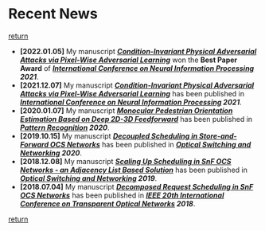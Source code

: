 # Recent News

[return](../index.md)

- **[2022.01.05]** My manuscript ***[Condition-Invariant Physical Adversarial Attacks via Pixel-Wise Adversarial Learning](https://link.springer.com/chapter/10.1007/978-3-030-92270-2_32)*** won the **Best Paper Award** of ***[International Conference on Neural Information Processing](https://link.springer.com/book/10.1007/978-3-030-92270-2) 2021***.
- **[2021.12.07]** My manuscript ***[Condition-Invariant Physical Adversarial Attacks via Pixel-Wise Adversarial Learning](https://link.springer.com/chapter/10.1007/978-3-030-92270-2_32)*** has been published in ***[International Conference on Neural Information Processing](https://link.springer.com/book/10.1007/978-3-030-92270-2) 2021***.
- **[2020.01.07]** My manuscript ***[Monocular Pedestrian Orientation Estimation Based on Deep 2D-3D Feedforward](https://www.sciencedirect.com/science/article/abs/pii/S0031320319304820?via%3Dihub)*** has been published in ***[Pattern Recognition](https://www.journals.elsevier.com/pattern-recognition/) 2020***.
- **[2019.10.15]** My manuscript ***[Decoupled Scheduling in Store-and-Forward OCS Networks](https://www.sciencedirect.com/science/article/pii/S1573427719300633)*** has been published in ***[Optical Switching and Networking](https://www.journals.elsevier.com/optical-switching-and-networking/) 2020***.
- **[2018.12.08]** My manuscript ***[Scaling Up Scheduling in SnF OCS Networks - an Adjacency List Based Solution](https://www.sciencedirect.com/science/article/pii/S1573427718300511)*** has been published in ***[Optical Switching and Networking](https://www.journals.elsevier.com/optical-switching-and-networking/) 2019***.
- **[2018.07.04]** My manuscript ***[Decomposed Request Scheduling in SnF OCS Networks](https://ieeexplore.ieee.org/document/8474006)*** has been published in ***[IEEE 20th International Conference on Transparent Optical Networks](http://icton2018.upb.ro/) 2018***.

[return](../index.md)
